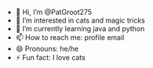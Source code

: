 - 👋 Hi, I’m @PatGroot275
- 👀 I’m interested in cats and magic tricks
- 🌱 I’m currently learning java and python
- 📫 How to reach me: profile email 
- 😄 Pronouns: he/he
- ⚡ Fun fact: I love cats

<!---
PatGroot275/PatGroot275 is a ✨ special ✨ repository because its `README.md` (this file) appears on your GitHub profile.
You can click the Preview link to take a look at your changes.
--->

